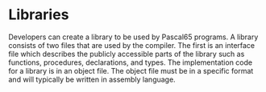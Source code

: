 # Libraries

Developers can create a library to be used by Pascal65 programs. A library
consists of two files that are used by the compiler. The first is an interface
file which describes the publicly accessible parts of the library such as
functions, procedures, declarations, and types. The implementation code for a
library is in an object file. The object file must be in a specific format and
will typically be written in assembly language.

